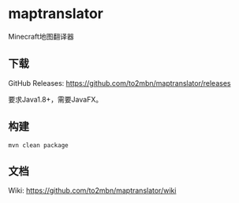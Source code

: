 # maptranslator
Minecraft地图翻译器

## 下载
GitHub Releases: https://github.com/to2mbn/maptranslator/releases

要求Java1.8+，需要JavaFX。

## 构建
```
mvn clean package
```

## 文档
Wiki: https://github.com/to2mbn/maptranslator/wiki
